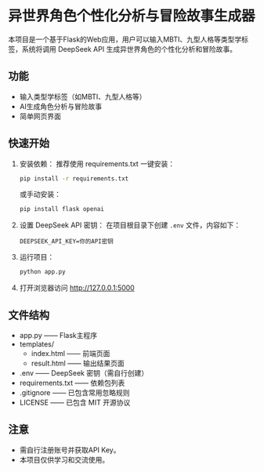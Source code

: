 # 异世界角色个性化分析与冒险故事生成器

本项目是一个基于Flask的Web应用，用户可以输入MBTI、九型人格等类型学标签，系统将调用 DeepSeek API 生成异世界角色的个性化分析和冒险故事。

## 功能
- 输入类型学标签（如MBTI、九型人格等）
- AI生成角色分析与冒险故事
- 简单网页界面

## 快速开始
1. 安装依赖：
   推荐使用 requirements.txt 一键安装：
   ```bash
   pip install -r requirements.txt
   ```
   或手动安装：
   ```bash
   pip install flask openai
   ```
2. 设置 DeepSeek API 密钥：
   在项目根目录下创建 `.env` 文件，内容如下：
   ```env
   DEEPSEEK_API_KEY=你的API密钥
   ```
3. 运行项目：
   ```bash
   python app.py
   ```
4. 打开浏览器访问 http://127.0.0.1:5000


## 文件结构
- app.py         —— Flask主程序
- templates/
   - index.html   —— 前端页面
   - result.html   —— 输出结果页面
- .env           —— DeepSeek 密钥（需自行创建）
- requirements.txt —— 依赖包列表
- .gitignore     —— 已包含常用忽略规则
- LICENSE        —— 已包含 MIT 开源协议

## 注意
- 需自行注册账号并获取API Key。
- 本项目仅供学习和交流使用。
